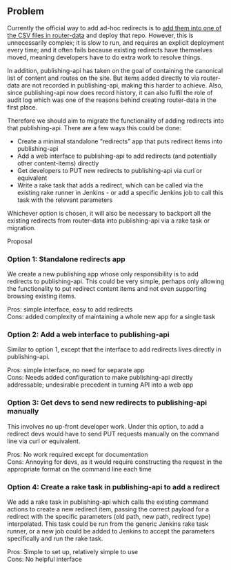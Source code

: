 ## Problem

Currently the official way to add ad-hoc redirects is to [add them into one of the CSV files in router-data](https://github.gds/gds/router-data) and deploy that repo. However, this is unnecessarily complex; it is slow to run, and requires an explicit deployment every time; and it often fails because existing redirects have themselves moved, meaning developers have to do extra work to resolve things.

In addition, publishing-api has taken on the goal of containing the canonical list of content and routes on the site. But items added directly to via router-data are not recorded in publishing-api, making this harder to achieve. Also, since publishing-api now does record history, it can also fulfil the role of audit log which was one of the reasons behind creating router-data in the first place.

Therefore we should aim to migrate the functionality of adding redirects into that publishing-api. There are a few ways this could be done:

- Create a minimal standalone “redirects” app that puts redirect items into publishing-api
- Add a web interface to publishing-api to add redirects (and potentially other content-items) directly
- Get developers to PUT new redirects to publishing-api via curl or equivalent
- Write a rake task that adds a redirect, which can be called via the existing rake runner in Jenkins - or add a specific Jenkins job to call this task with the relevant parameters

Whichever option is chosen, it will also be necessary to backport all the existing redirects from router-data into publishing-api via a rake task or migration.

Proposal

### Option 1: Standalone redirects app

We create a new publishing app whose only responsibility is to add redirects to publishing-api. This could be very simple, perhaps only allowing the functionality to put redirect content items and not even supporting browsing existing items.

Pros: simple interface, easy to add redirects  
Cons: added complexity of maintaining a whole new app for a single task

### Option 2: Add a web interface to publishing-api

Similar to option 1, except that the interface to add redirects lives directly in publishing-api.

Pros: simple interface, no need for separate app  
Cons: Needs added configuration to make publishing-api directly addressable; undesirable precedent in turning API into a web app

### Option 3: Get devs to send new redirects to publishing-api manually

This involves no up-front developer work. Under this option, to add a redirect devs would have to send PUT requests manually on the command line via curl or equivalent.

Pros: No work required except for documentation  
Cons: Annoying for devs, as it would require constructing the request in the appropriate format on the command line each time

### Option 4: Create a rake task in publishing-api to add a redirect

We add a rake task in publishing-api which calls the existing command actions to create a new redirect item, passing the correct payload for a redirect with the specific parameters (old path, new path, redirect type) interpolated. This task could be run from the generic Jenkins rake task runner, or a new job could be added to Jenkins to accept the parameters specifically and run the rake task.

Pros: Simple to set up, relatively simple to use  
Cons: No helpful interface

